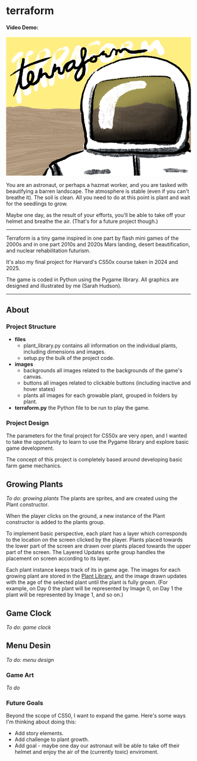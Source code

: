 # terraform
#### Video Demo:  <URL HERE>
![The title page for the game Terraform, showing an astronaut or worker in a hazmat suit standing in front of a barren landscape](/images/backgrounds/start_background.png)

You are an astronaut, or perhaps a hazmat worker, and you are tasked with beautifying a barren landscape. The atmosphere is stable (even if you can't breathe it). The soil is clean. All you need to do at this point is plant and wait for the seedlings to grow.

Maybe one day, as the result of your efforts, you'll be able to take off your helmet and breathe the air. (That's for a future project though.)

<hr />

Terraform is a tiny game inspired in one part by flash mini games of the 2000s and in one part 2010s and 2020s Mars landing, desert beautification, and nuclear rehabilitation futurism.

It's also my final project for Harvard's CS50x course taken in 2024 and 2025.

The game is coded in Python using the Pygame library.
All graphics are designed and illustrated by me (Sarah Hudson).

<hr />

## About

### Project Structure
* **files**
    * plant_library.py
        contains all information on the individual plants, including dimensions and images.
    * setup.py
        the bulk of the project code.
* **images**
    * backgrounds
        all images related to the backgrounds of the game's canvas.
    * buttons
        all images related to clickable buttons (including inactive and hover states)
    * plants
        all images for each growable plant, grouped in folders by plant.
* **terraform.py**
    the Python file to be run to play the game.

### Project Design
The parameters for the final project for CS50x are very open, and I wanted to take the opportunity to learn to use the Pygame library and explore basic game development.

The concept of this project is completely based around developing basic farm game mechanics.

## Growing Plants
*To do: growing plants*
The plants are sprites, and are created using the Plant constructor.

When the player clicks on the ground, a new instance of the Plant constructor is added to the plants group.

To implement basic perspective, each plant has a layer which corresponds to the location on the screen clicked by the player. Plants placed towards the lower part of the screen are drawn over plants placed towards the upper part of the screen. The Layered Updates sprite group handles the placement on screen according to its layer.

Each plant instance keeps track of its in game age. The images for each growing plant are stored in the [Plant Library](files/plant_library.py), and the image drawn updates with the age of the selected plant until the plant is fully grown. (For example, on Day 0 the plant will be represented by Image 0, on Day 1 the plant will be represented by Image 1, and so on.)

## Game Clock
*To do: game clock*

## Menu Desin
*To do: menu design*

### Game Art

*To do*

### Future Goals
Beyond the scope of CS50, I want to expand the game. Here's some ways I'm thinking about doing this:

* Add story elements.
* Add challenge to plant growth.
* Add goal - maybe one day our astronaut will be able to take off their helmet and enjoy the air of the (currently toxic) enviroment.